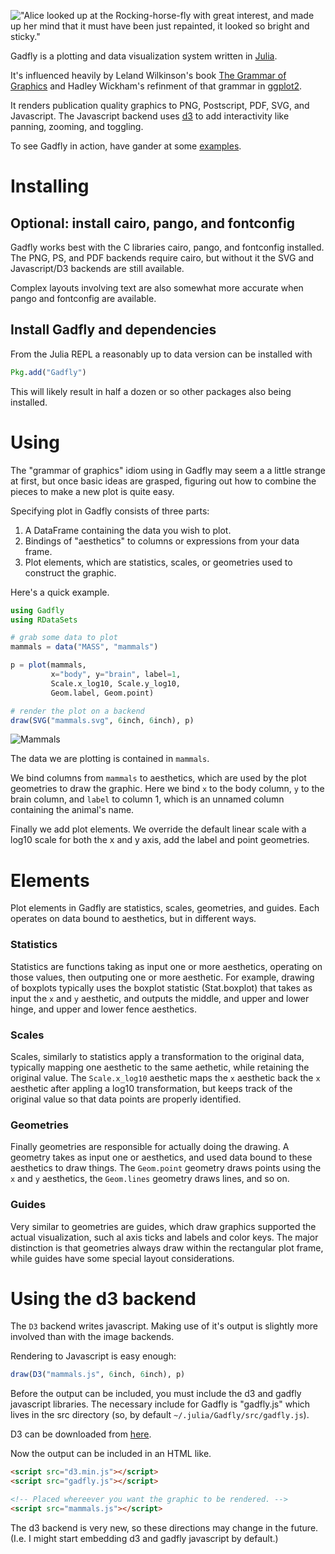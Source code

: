 
!["Alice looked up at the Rocking-horse-fly with great interest, and made up her
mind that it must have been just repainted, it looked so bright and sticky."](http://dcjones.github.com/Gadfly.jl/rockinghorsefly.png)

Gadfly is a plotting and data visualization system written in
[Julia](http://julialang.org/).

It's influenced heavily by Leland Wilkinson's book
[The Grammar of Graphics](http://www.cs.uic.edu/~wilkinson/TheGrammarOfGraphics/GOG.html)
and Hadley Wickham's refinment of that grammar in
[ggplot2](http://ggplot2.org/).

It renders publication quality graphics to PNG, Postscript, PDF, SVG, and
Javascript. The Javascript backend uses [d3](http://d3js.org/) to add
interactivity like panning, zooming, and toggling.

To see Gadfly in action, have gander at some [examples](http://dcjones.github.io/Gadfly.jl/doc/).

# Installing

## Optional: install cairo, pango, and fontconfig

Gadfly works best with the C libraries cairo, pango, and fontconfig installed.
The PNG, PS, and PDF backends require cairo, but without it the SVG and
Javascript/D3 backends are still available.

Complex layouts involving text are also somewhat more accurate when pango and
fontconfig are available.

## Install Gadfly and dependencies

From the Julia REPL a reasonably up to data version can be installed with

```julia
Pkg.add("Gadfly")
```

This will likely result in half a dozen or so other packages also being
installed.

# Using

The "grammar of graphics" idiom using in Gadfly may seem a a little strange at
first, but once basic ideas are grasped, figuring out how to combine the pieces
to make a new plot is quite easy.

Specifying plot in Gadfly consists of three parts:

  1. A DataFrame containing the data you wish to plot.
  2. Bindings of "aesthetics" to columns or expressions from your data frame.
  3. Plot elements, which are statistics, scales, or geometries used to
     construct the graphic.

Here's a quick example.

```julia
using Gadfly
using RDataSets

# grab some data to plot
mammals = data("MASS", "mammals")

p = plot(mammals,
         x="body", y="brain", label=1,
         Scale.x_log10, Scale.y_log10,
         Geom.label, Geom.point)

# render the plot on a backend
draw(SVG("mammals.svg", 6inch, 6inch), p)
```

![Mammals](http://dcjones.github.com/Gadfly.jl/mammals.svg)


The data we are plotting is contained in `mammals`.

We bind columns from `mammals` to aesthetics, which are used by the plot
geometries to draw the graphic. Here we bind `x` to the body column, `y` to the
brain column, and `label` to column 1, which is an unnamed column containing the
animal's name.

Finally we add plot elements. We override the default linear scale with a log10
scale for both the x and y axis, add the label and point geometries.

# Elements

Plot elements in Gadfly are statistics, scales, geometries, and guides. Each
operates on data bound to aesthetics, but in different ways.

### Statistics

Statistics are functions taking as input one or more aesthetics, operating on
those values, then outputing one or more aesthetic. For example, drawing of
boxplots typically uses the boxplot statistic (Stat.boxplot) that takes as input
the `x` and `y` aesthetic, and outputs the middle, and upper and lower hinge,
and upper and lower fence aesthetics.

### Scales

Scales, similarly to statistics apply a transformation to the original data,
typically mapping one aesthetic to the same aethetic, while retaining the
original value. The `Scale.x_log10` aesthetic maps the `x` aesthetic back the
`x` aesthetic after appling a log10 transformation, but keeps track of the
original value so that data points are properly identified.

### Geometries

Finally geometries are responsible for actually doing the drawing. A geometry
takes as input one or aesthetics, and used data bound to these aesthetics to
draw things. The `Geom.point` geometry draws points using the `x` and `y`
aesthetics, the `Geom.lines` geometry draws lines, and so on.

### Guides

Very similar to geometries are guides, which draw graphics supported the actual
visualization, such al axis ticks and labels and color keys. The major
distinction is that geometries always draw within the rectangular plot frame,
while guides have some special layout considerations.


# Using the d3 backend

The `D3` backend writes javascript. Making use of it's output is slightly more
involved than with the image backends.

Rendering to Javascript is easy enough:

```julia
draw(D3("mammals.js", 6inch, 6inch), p)
```

Before the output can be included, you must include the d3 and gadfly javascript
libraries. The necessary include for Gadfly is "gadfly.js" which lives in the
src directory (so, by default `~/.julia/Gadfly/src/gadfly.js`).

D3 can be downloaded from [here](http://d3js.org/d3.v3.zip).

Now the output can be included in an HTML like.

```html
<script src="d3.min.js"></script>
<script src="gadfly.js"></script>

<!-- Placed whereever you want the graphic to be rendered. -->
<script src="mammals.js"></script>
```

The d3 backend is very new, so these directions may change in the future. (I.e.
I might start embedding d3 and gadfly javascript by default.)

